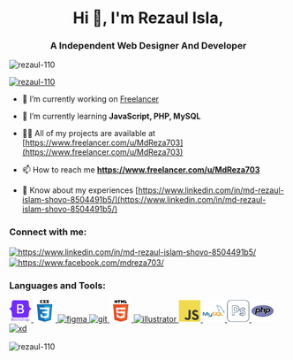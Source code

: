 <h1 align="center">Hi 👋, I'm Rezaul Isla,</h1>
<h3 align="center">A Independent Web Designer And Developer</h3>

<p align="left"> <img src="https://komarev.com/ghpvc/?username=rezaul-110&label=Profile%20views&color=0e75b6&style=flat" alt="rezaul-110" /> </p>

<p align="left"> <a href="https://github.com/ryo-ma/github-profile-trophy"><img src="https://github-profile-trophy.vercel.app/?username=rezaul-110" alt="rezaul-110" /></a> </p>

- 🔭 I’m currently working on [Freelancer](https://www.freelancer.com/u/MdReza703)

- 🌱 I’m currently learning **JavaScript, PHP, MySQL**

- 👨‍💻 All of my projects are available at [https://www.freelancer.com/u/MdReza703](https://www.freelancer.com/u/MdReza703)

- 📫 How to reach me **https://www.freelancer.com/u/MdReza703**

- 📄 Know about my experiences [https://www.linkedin.com/in/md-rezaul-islam-shovo-8504491b5/](https://www.linkedin.com/in/md-rezaul-islam-shovo-8504491b5/)

<h3 align="left">Connect with me:</h3>
<p align="left">
<a href="https://linkedin.com/in/https://www.linkedin.com/in/md-rezaul-islam-shovo-8504491b5/" target="blank"><img align="center" src="https://raw.githubusercontent.com/rahuldkjain/github-profile-readme-generator/master/src/images/icons/Social/linked-in-alt.svg" alt="https://www.linkedin.com/in/md-rezaul-islam-shovo-8504491b5/" height="30" width="40" /></a>
<a href="https://fb.com/https://www.facebook.com/mdreza703/" target="blank"><img align="center" src="https://raw.githubusercontent.com/rahuldkjain/github-profile-readme-generator/master/src/images/icons/Social/facebook.svg" alt="https://www.facebook.com/mdreza703/" height="30" width="40" /></a>
</p>

<h3 align="left">Languages and Tools:</h3>
<p align="left"> <a href="https://getbootstrap.com" target="_blank" rel="noreferrer"> <img src="https://raw.githubusercontent.com/devicons/devicon/master/icons/bootstrap/bootstrap-plain-wordmark.svg" alt="bootstrap" width="40" height="40"/> </a> <a href="https://www.w3schools.com/css/" target="_blank" rel="noreferrer"> <img src="https://raw.githubusercontent.com/devicons/devicon/master/icons/css3/css3-original-wordmark.svg" alt="css3" width="40" height="40"/> </a> <a href="https://www.figma.com/" target="_blank" rel="noreferrer"> <img src="https://www.vectorlogo.zone/logos/figma/figma-icon.svg" alt="figma" width="40" height="40"/> </a> <a href="https://git-scm.com/" target="_blank" rel="noreferrer"> <img src="https://www.vectorlogo.zone/logos/git-scm/git-scm-icon.svg" alt="git" width="40" height="40"/> </a> <a href="https://www.w3.org/html/" target="_blank" rel="noreferrer"> <img src="https://raw.githubusercontent.com/devicons/devicon/master/icons/html5/html5-original-wordmark.svg" alt="html5" width="40" height="40"/> </a> <a href="https://www.adobe.com/in/products/illustrator.html" target="_blank" rel="noreferrer"> <img src="https://www.vectorlogo.zone/logos/adobe_illustrator/adobe_illustrator-icon.svg" alt="illustrator" width="40" height="40"/> </a> <a href="https://developer.mozilla.org/en-US/docs/Web/JavaScript" target="_blank" rel="noreferrer"> <img src="https://raw.githubusercontent.com/devicons/devicon/master/icons/javascript/javascript-original.svg" alt="javascript" width="40" height="40"/> </a> <a href="https://www.mysql.com/" target="_blank" rel="noreferrer"> <img src="https://raw.githubusercontent.com/devicons/devicon/master/icons/mysql/mysql-original-wordmark.svg" alt="mysql" width="40" height="40"/> </a> <a href="https://www.photoshop.com/en" target="_blank" rel="noreferrer"> <img src="https://raw.githubusercontent.com/devicons/devicon/master/icons/photoshop/photoshop-line.svg" alt="photoshop" width="40" height="40"/> </a> <a href="https://www.php.net" target="_blank" rel="noreferrer"> <img src="https://raw.githubusercontent.com/devicons/devicon/master/icons/php/php-original.svg" alt="php" width="40" height="40"/> </a> <a href="https://www.adobe.com/products/xd.html" target="_blank" rel="noreferrer"> <img src="https://cdn.worldvectorlogo.com/logos/adobe-xd.svg" alt="xd" width="40" height="40"/> </a> </p>

<p><img align="center" src="https://github-readme-stats.vercel.app/api/top-langs?username=rezaul-110&show_icons=true&locale=en&layout=compact" alt="rezaul-110" /></p>
